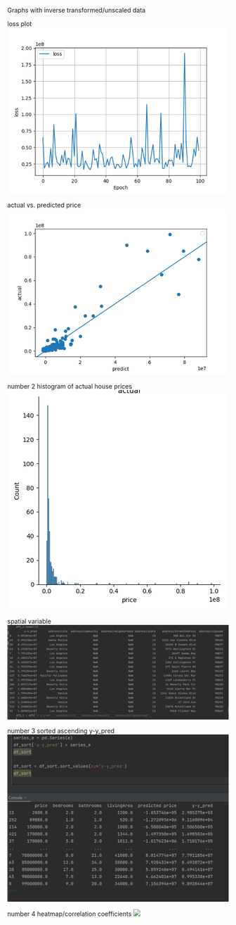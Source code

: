 Graphs with inverse transformed/unscaled data

loss plot
![](loss.png)

actual vs. predicted price
![](actual_predict.png)


number 2
histogram of actual house prices
![](hist.png)

spatial variable
![](spatial.png)


number 3
sorted ascending y-y_pred
![](number3sort.png)

number 4
heatmap/correlation coefficients
![](project1\heatmap.png)
